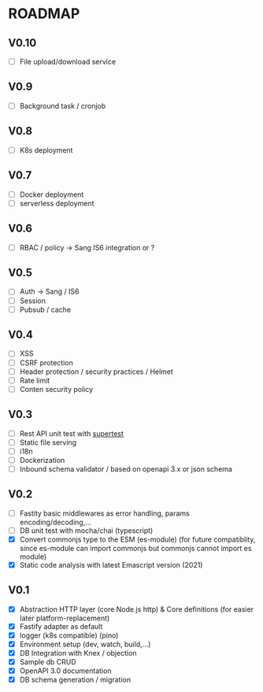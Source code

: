 # ROADMAP

## V0.10

* [ ] File upload/download service

## V0.9

* [ ] Background task / cronjob

## V0.8

* [ ] K8s deployment

## V0.7

* [ ] Docker deployment
* [ ] serverless deployment

## V0.6

* [ ] RBAC / policy -> Sang IS6 integration or ?

## V0.5

* [ ] Auth -> Sang / IS6
* [ ] Session
* [ ] Pubsub / cache

## V0.4

* [ ] XSS
* [ ] CSRF protection
* [ ] Header protection / security practices / Helmet
* [ ] Rate limit
* [ ] Conten security policy

## V0.3

* [ ] Rest API unit test with [supertest](https://github.com/visionmedia/supertest)
* [ ] Static file serving
* [ ] i18n
* [ ] Dockerization
* [ ] Inbound schema validator / based on openapi 3.x or json schema

## V0.2

* [ ] Fastity basic middlewares as error handling, params encoding/decoding,...
* [ ] DB unit test with mocha/chai (typescript)
* [X] Convert commonjs type to the ESM (es-module) (for future compatiblity, since es-module can import commonjs but commonjs cannot import es module)
* [X] Static code analysis with latest Emascript version (2021)

## V0.1

* [x] Abstraction HTTP layer (core Node.js http) & Core definitions (for easier later platform-replacement)
* [X] Fastify adapter as default
* [X] logger (k8s compatible) (pino)
* [X] Environment setup (dev, watch, build,...)
* [X] DB Integration with Knex / objection
* [X] Sample db CRUD
* [X] OpenAPI 3.0 documentation
* [X] DB schema generation / migration
